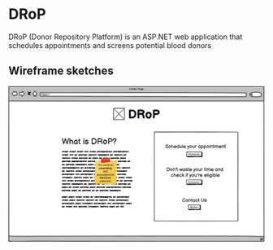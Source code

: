 # DRoP
DRoP (Donor Repository Platform) is an ASP.NET web application that schedules appointments and screens potential blood donors

## Wireframe sketches

![Home Page](Wireframe/WebPageHome.png)
